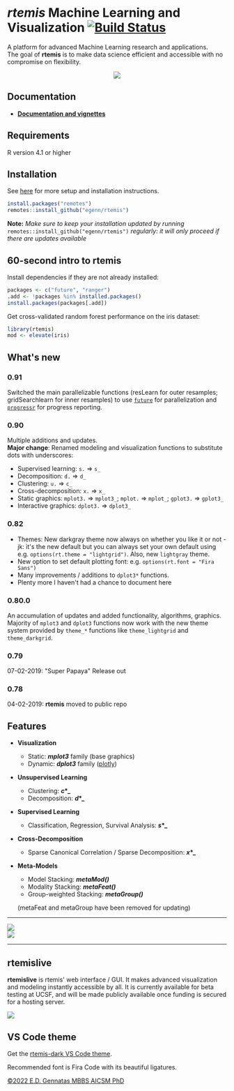 # **_rtemis_** Machine Learning and Visualization [![Build Status](https://travis-ci.com/egenn/rtemis.svg?branch=master)](https://travis-ci.com/egenn/rtemis)

A platform for advanced Machine Learning research and applications.  
The goal of **rtemis** is to make data science efficient and accessible with no compromise on flexibility.

<div style="text-align:center">
<a href="https://rtemis.lambdamd.org">
<img align = "center" src="https://egenn.github.io/imgs/rtemis_logo.png"></a>
</div>

## Documentation

* [**Documentation and vignettes**](https://rtemis.lambdamd.org)  

## Requirements

R version 4.1 or higher

## Installation

See [here](https://rtemis.lambdamd.org/setup.html) for more setup and installation instructions.

```r
install.packages("remotes")
remotes::install_github("egenn/rtemis")
```

**Note:** *Make sure to keep your installation updated by running* `remotes::install_github("egenn/rtemis")` *regularly: it will only proceed if there are updates available*

## 60-second intro to **rtemis**

Install dependencies if they are not already installed:

```r
packages <- c("future", "ranger")
.add <- !packages %in% installed.packages()
install.packages(packages[.add])
```

Get cross-validated random forest performance on the iris dataset:

```r
library(rtemis)
mod <- elevate(iris)
```

## What's new

### **0.91**

Switched the main parallelizable functions (resLearn for outer resamples;
gridSearchlearn for inner resamples) to use [`future`](https://github.com/HenrikBengtsson/future) for parallelization
and [`progressr`](https://github.com/HenrikBengtsson/progressr) for progress reporting.
### **0.90**

Multiple additions and updates.  
**Major change**: Renamed modeling and visualization functions to substitute 
dots with underscores:

* Supervised learning: `s.` => `s_`
* Decomposition: `d.` => `d_`
* Clustering: `u.` => `c_`
* Cross-decomposition: `x.` => `x_`
* Static graphics: `mplot3.` => `mplot3_`; `mplot.` => `mplot_`; `gplot3.` => `gplot3_`
* Interactive graphics: `dplot3.` => `dplot3_`

### **0.82**

* Themes: New darkgray theme now always on whether you like it or not - jk:
it's the new default but you can always set your own default using
e.g. `options(rt.theme = "lightgrid")`. Also, new `lightgray` theme.
* New option to set default plotting font: e.g. `options(rt.font = "Fira Sans")`
* Many improvements / additions to `dplot3*` functions.
* Plenty more I haven't had a chance to document here

### **0.80.0**

An accumulation of updates and added functionality, algorithms, graphics.  
Majority of `mplot3` and `dplot3` functions now work with the new theme system
provided by `theme_*` functions like `theme_lightgrid` and `theme_darkgrid`.

### **0.79**

07-02-2019: "Super Papaya" Release out

### **0.78**

04-02-2019: **rtemis** moved to public repo

## Features

* **Visualization**
  * Static: **_mplot3_** family (base graphics)
  * Dynamic: **_dplot3_** family ([plotly](https://plot.ly/r/))
* **Unsupervised Learning**
  * Clustering: **_c_\*_**
  * Decomposition: **_d_\*_**
* **Supervised Learning**
  * Classification, Regression, Survival Analysis: **_s_\*_**
* **Cross-Decomposition**
  * Sparse Canonical Correlation / Sparse Decomposition: **_x_\*_**
* **Meta-Models**  
  * Model Stacking: **_metaMod()_**
  * Modality Stacking: **_metaFeat()_**
  * Group-weighted Stacking: **_metaGroup()_**

  (metaFeat and metaGroup have been removed for updating)

---

<img align = "center" src="https://egenn.github.io/imgs/rtemis_vis_collage.png">
</br>
<img align = "center" src="https://egenn.github.io/imgs/rtemis_rstudio.png">
</br>  

---

## rtemislive

**rtemislive** is rtemis' web interface / GUI.
It makes advanced visualization and modeling instantly accessible by all.
It is currently available for beta testing at UCSF,
and will be made publicly available once funding is secured for a hosting server.

<img align = "center" src="https://egenn.github.io/imgs/rtemislive_0.92_dplot3_xyz.jpeg">
</br>

## VS Code theme

Get the [rtemis-dark VS Code theme](https://marketplace.visualstudio.com/items?itemName=egenn.rtemis-dark).

Recommended font is Fira Code with its beautiful ligatures.

[&copy;2022 E.D. Gennatas MBBS AICSM PhD](https://egenn.lambdamd.org)
